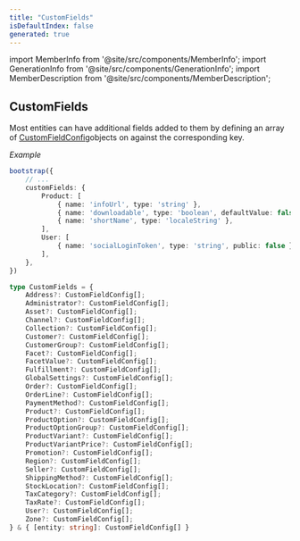 ```yaml
---
title: "CustomFields"
isDefaultIndex: false
generated: true
---
```

<!-- This file was generated from the Vendure source. Do not modify. Instead, re-run the "docs:build" script -->
import MemberInfo from '@site/src/components/MemberInfo';
import GenerationInfo from '@site/src/components/GenerationInfo';
import MemberDescription from '@site/src/components/MemberDescription';


## CustomFields

<GenerationInfo sourceFile="packages/core/src/config/custom-field/custom-field-types.ts" sourceLine="264" packageName="@vendure/core" />

Most entities can have additional fields added to them by defining an array of <a href='/reference/typescript-api/custom-fields/custom-field-config#customfieldconfig'>CustomFieldConfig</a>objects on against the corresponding key.

*Example*

```ts
bootstrap({
    // ...
    customFields: {
        Product: [
            { name: 'infoUrl', type: 'string' },
            { name: 'downloadable', type: 'boolean', defaultValue: false },
            { name: 'shortName', type: 'localeString' },
        ],
        User: [
            { name: 'socialLoginToken', type: 'string', public: false },
        ],
    },
})
```

```ts title="Signature"
type CustomFields = {
    Address?: CustomFieldConfig[];
    Administrator?: CustomFieldConfig[];
    Asset?: CustomFieldConfig[];
    Channel?: CustomFieldConfig[];
    Collection?: CustomFieldConfig[];
    Customer?: CustomFieldConfig[];
    CustomerGroup?: CustomFieldConfig[];
    Facet?: CustomFieldConfig[];
    FacetValue?: CustomFieldConfig[];
    Fulfillment?: CustomFieldConfig[];
    GlobalSettings?: CustomFieldConfig[];
    Order?: CustomFieldConfig[];
    OrderLine?: CustomFieldConfig[];
    PaymentMethod?: CustomFieldConfig[];
    Product?: CustomFieldConfig[];
    ProductOption?: CustomFieldConfig[];
    ProductOptionGroup?: CustomFieldConfig[];
    ProductVariant?: CustomFieldConfig[];
    ProductVariantPrice?: CustomFieldConfig[];
    Promotion?: CustomFieldConfig[];
    Region?: CustomFieldConfig[];
    Seller?: CustomFieldConfig[];
    ShippingMethod?: CustomFieldConfig[];
    StockLocation?: CustomFieldConfig[];
    TaxCategory?: CustomFieldConfig[];
    TaxRate?: CustomFieldConfig[];
    User?: CustomFieldConfig[];
    Zone?: CustomFieldConfig[];
} & { [entity: string]: CustomFieldConfig[] }
```
